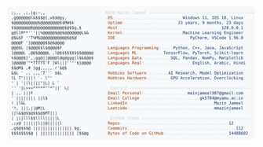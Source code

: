 <picture>
  <source srcset="https://raw.githubusercontent.com/mmazinjameel/mmazinjameel/main/dark_mode.svg?v=1756390217" media="(prefers-color-scheme: dark)">
  <img src="https://raw.githubusercontent.com/mmazinjameel/mmazinjameel/main/light_mode.svg?v=1756390217">
</picture>
